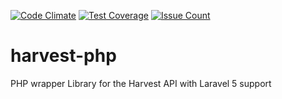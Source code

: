 [![Code Climate](https://codeclimate.com/github/joridos/harvest-php/badges/gpa.svg)](https://codeclimate.com/github/joridos/harvest-php)
[![Test Coverage](https://codeclimate.com/github/joridos/harvest-php/badges/coverage.svg)](https://codeclimate.com/github/joridos/harvest-php/coverage)
[![Issue Count](https://codeclimate.com/github/joridos/harvest-php/badges/issue_count.svg)](https://codeclimate.com/github/joridos/harvest-php)

# harvest-php

PHP wrapper Library for the Harvest API with Laravel 5 support
